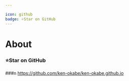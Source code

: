 ```yaml
---

icon: github
badge: ⭐Star on GitHub
---
```


# About

### ⭐Star on GitHub

###n https://github.com/ken-okabe/ken-okabe.github.io
